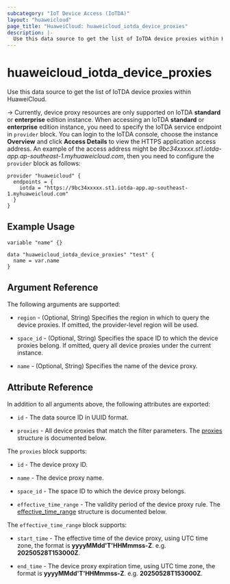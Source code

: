 ```yaml
---
subcategory: "IoT Device Access (IoTDA)"
layout: "huaweicloud"
page_title: "HuaweiCloud: huaweicloud_iotda_device_proxies"
description: |-
  Use this data source to get the list of IoTDA device proxies within HuaweiCloud.
---
```


# huaweicloud_iotda_device_proxies

Use this data source to get the list of IoTDA device proxies within HuaweiCloud.

-> Currently, device proxy resources are only supported on IoTDA **standard** or **enterprise** edition instance.
  When accessing an IoTDA **standard** or **enterprise** edition instance, you need to specify
  the IoTDA service endpoint in `provider` block.
  You can login to the IoTDA console, choose the instance **Overview** and click **Access Details**
  to view the HTTPS application access address. An example of the access address might be
  *9bc34xxxxx.st1.iotda-app.ap-southeast-1.myhuaweicloud.com*, then you need to configure the
  `provider` block as follows:

  ```hcl
  provider "huaweicloud" {
    endpoints = {
      iotda = "https://9bc34xxxxx.st1.iotda-app.ap-southeast-1.myhuaweicloud.com"
    }
  }
  ```

## Example Usage

```hcl
variable "name" {}

data "huaweicloud_iotda_device_proxies" "test" {
  name = var.name
}
```

## Argument Reference

The following arguments are supported:

* `region` - (Optional, String) Specifies the region in which to query the device proxies.
  If omitted, the provider-level region will be used.

* `space_id` - (Optional, String) Specifies the space ID to which the device proxies belong.
  If omitted, query all device proxies under the current instance.

* `name` - (Optional, String) Specifies the name of the device proxy.

## Attribute Reference

In addition to all arguments above, the following attributes are exported:

* `id` - The data source ID in UUID format.

* `proxies` - All device proxies that match the filter parameters.
  The [proxies](#iotda_proxies) structure is documented below.

<a name="iotda_proxies"></a>
The `proxies` block supports:

* `id` - The device proxy ID.

* `name` - The device proxy name.

* `space_id` - The space ID to which the device proxy belongs.

* `effective_time_range` - The validity period of the device proxy rule.
  The [effective_time_range](#IoTDA_effective_time_range) structure is documented below.

<a name="IoTDA_effective_time_range"></a>
The `effective_time_range` block supports:

* `start_time` - The effective time of the device proxy, using UTC time zone,
  the format is **yyyyMMdd'T'HHMmmss-Z**. e.g. **20250528T153000Z**.

* `end_time` - The device proxy expiration time, using UTC time zone,
  the format is **yyyyMMdd'T'HHMmmss-Z**. e.g. **20250528T153000Z**.
